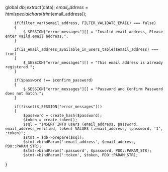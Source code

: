global $db;
		extract($data);
		$email_address = htmlspecialchars(trim($email_address));
		
		if(filter_var($email_address, FILTER_VALIDATE_EMAIL) === false)
		{
			$_SESSION["error_messages"][] = "Invalid email address, Please enter vaild email address.";
		}

		if(is_email_address_available_in_users_table($email_address) === true)
		{
			$_SESSION["error_messages"][] = "This email address is already registered.";	
		}

		if($password !== $confirm_password)
		{
			$_SESSION["error_messages"][] = "Password and Confirm Password does not match.";	
		}

		if(!isset($_SESSION["error_messages"]))
		{
			$password = create_hash($password);
			$token = create_token();
			$sql = "INSERT INTO users (email_address, password, email_address_verified, token) VALUES (:email_address, :password, '1', :token)";
			$stmt = $db->prepare($sql);
			$stmt->bindParam(':email_address', $email_address, PDO::PARAM_STR);
			$stmt->bindParam(':password', $password, PDO::PARAM_STR);
			$stmt->bindParam(':token', $token, PDO::PARAM_STR);
   }
   
